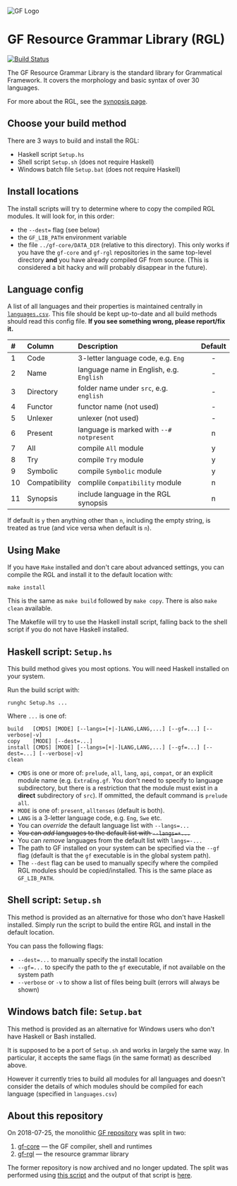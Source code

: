 ![GF Logo](http://www.grammaticalframework.org/doc/Logos/gf1.svg)

# GF Resource Grammar Library (RGL)

[![Build Status](https://travis-ci.org/GrammaticalFramework/gf-rgl.svg?branch=master)](https://travis-ci.org/GrammaticalFramework/gf-rgl)

The GF Resource Grammar Library is the standard library for Grammatical Framework. It covers the morphology and basic syntax of over 30 languages.

For more about the RGL, see the [synopsis page](http://www.grammaticalframework.org/lib/doc/synopsis/).

## Choose your build method

There are 3 ways to build and install the RGL:

- Haskell script `Setup.hs`
- Shell script `Setup.sh` (does not require Haskell)
- Windows batch file `Setup.bat` (does not require Haskell)

## Install locations

The install scripts will try to determine where to copy the compiled RGL modules.
It will look for, in this order:
- the `--dest=` flag (see below)
- the `GF_LIB_PATH` environment variable
- the file `../gf-core/DATA_DIR` (relative to this directory). This only works if you have the `gf-core` and `gf-rgl` repositories in the same top-level directory **and** you have already compiled GF from source.
(This is considered a bit hacky and will probably disappear in the future).

## Language config

A list of all languages and their properties is maintained centrally in [`languages.csv`](languages.csv).
This file should be kept up-to-date and all build methods should read this config file.
**If you see something wrong, please report/fix it.**

| #  | Column        | Description                              | Default |
|:---|:--------------|:-----------------------------------------|:-------:|
| 1  | Code          | 3-letter language code, e.g. `Eng`       |    -    |
| 2  | Name          | language name in English, e.g. `English` |    -    |
| 3  | Directory     | folder name under `src`, e.g. `english`  |    -    |
| 4  | Functor       | functor name (not used)                  |    -    |
| 5  | Unlexer       | unlexer (not used)                       |    -    |
| 6  | Present       | language is marked with `--# notpresent` |    n    |
| 7  | All           | compile `All` module                     |    y    |
| 8  | Try           | compile `Try` module                     |    y    |
| 9  | Symbolic      | compile `Symbolic` module                |    y    |
| 10 | Compatibility | complile `Compatibility` module          |    n    |
| 11 | Synopsis      | include language in the RGL synopsis     |    n    |

If default is `y` then anything other than `n`, including the empty string, is treated as true (and vice versa when default is `n`).

## Using Make

If you have `Make` installed and don't care about advanced settings,
you can compile the RGL and install it to the default location with:

```
make install
```

This is the same as `make build` followed by `make copy`.
There is also `make clean` available.

The Makefile will try to use the Haskell install script,
falling back to the shell script if you do not have Haskell installed.

## Haskell script: `Setup.hs`

This build method gives you most options.
You will need Haskell installed on your system.

Run the build script with:

```
runghc Setup.hs ...
```

Where `...` is one of:
```
build   [CMDS] [MODE] [--langs=[+|-]LANG,LANG,...] [--gf=...] [--verbose|-v]
copy    [MODE] [--dest=...]
install [CMDS] [MODE] [--langs=[+|-]LANG,LANG,...] [--gf=...] [--dest=...] [--verbose|-v]
clean
```

- `CMDS` is one or more of:
`prelude`,
`all`,
`lang`,
`api`,
`compat`,
or an explicit module name (e.g. `ExtraEng.gf`. You don't need to specify to language subdirectory, but there is a restriction that the module must exist in a **direct** subdirectory of `src`).
If ommitted, the default command is `prelude all`.
- `MODE` is one of:
`present`,
`alltenses`
(default is both).
- `LANG` is a 3-letter language code, e.g. `Eng`, `Swe` etc.
- You can _override_ the default language list with `--langs=...`
- ~~You can _add_ languages to the default list with `--langs=+...`~~
- You can _remove_ languages from the default list with `langs=-...`
- The path to GF installed on your system can be specified via the `--gf` flag (default is that the `gf` executable is in the global system path).
- The `--dest` flag can be used to manually specify where the compiled RGL modules should be copied/installed. This is the same place as `GF_LIB_PATH`.

## Shell script: `Setup.sh`

This method is provided as an alternative for those who don't have Haskell installed.
Simply run the script to build the entire RGL and install in the default location.

You can pass the following flags:
- `--dest=...` to manually specify the install location
- `--gf=...` to specify the path to the `gf` executable, if not available on the system path
- `--verbose` or `-v` to show a list of files being built (errors will always be shown)

## Windows batch file: `Setup.bat`

This method is provided as an alternative for Windows users who don't have Haskell or Bash installed.

It is supposed to be a port of `Setup.sh` and works in largely the same way.
In particular, it accepts the same flags (in the same format) as described above.

However it currently tries to build all modules for all languages and doesn't consider the details of which modules should be compiled for each language (specified in `languages.csv`)

## About this repository

On 2018-07-25, the monolithic [GF repository](https://github.com/GrammaticalFramework/GF)
was split in two:

1. [gf-core](https://github.com/GrammaticalFramework/gf-core) — the GF compiler, shell and runtimes
2. [gf-rgl](https://github.com/GrammaticalFramework/gf-rgl) — the resource grammar library

The former repository is now archived and no longer updated.
The split was performed using [this script](https://github.com/GrammaticalFramework/GF/blob/30ae1b5a5f73513ac5825ca6712186ef8afe9fd4/split/run.sh)
and the output of that script is [here](https://gist.github.com/johnjcamilleri/a6c43ff61f15a9657b457ac94ab7db61).
